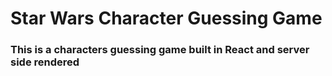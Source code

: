 # Star Wars Character Guessing Game

### This is a characters guessing game built in React and server side rendered